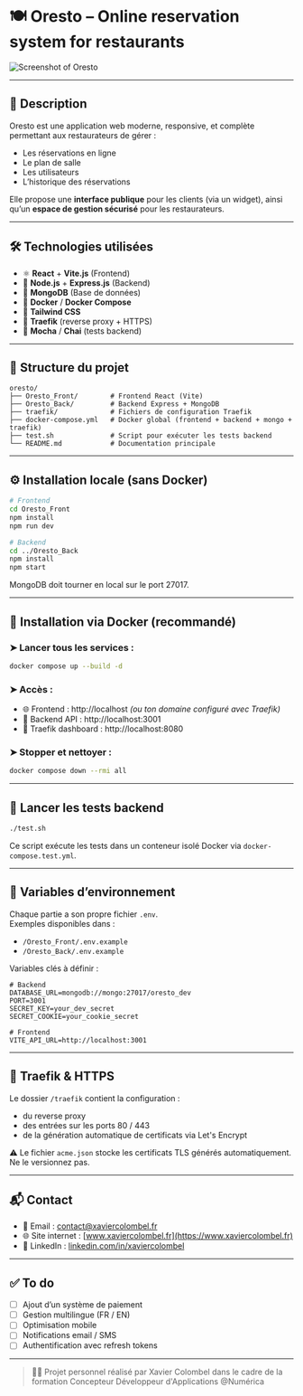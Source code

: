 # 🍽️ Oresto – Online reservation system for restaurants

![Screenshot of Oresto](https://github.com/xavierc90/mon-projet-perso/blob/main/public/img/preview-app-oresto.png?raw=true)

---

## 🧾 Description

Oresto est une application web moderne, responsive, et complète permettant aux restaurateurs de gérer :

- Les réservations en ligne
- Le plan de salle
- Les utilisateurs
- L’historique des réservations

Elle propose une **interface publique** pour les clients (via un widget), ainsi qu’un **espace de gestion sécurisé** pour les restaurateurs.

---

## 🛠️ Technologies utilisées

- ⚛️ **React** + **Vite.js** (Frontend)
- 🧠 **Node.js** + **Express.js** (Backend)
- 🍃 **MongoDB** (Base de données)
- 🐳 **Docker** / **Docker Compose**
- 🎨 **Tailwind CSS**
- 🔁 **Traefik** (reverse proxy + HTTPS)
- 🧪 **Mocha** / **Chai** (tests backend)

---

## 📁 Structure du projet

```
oresto/
├── Oresto_Front/        # Frontend React (Vite)
├── Oresto_Back/         # Backend Express + MongoDB
├── traefik/             # Fichiers de configuration Traefik
├── docker-compose.yml   # Docker global (frontend + backend + mongo + traefik)
├── test.sh              # Script pour exécuter les tests backend
└── README.md            # Documentation principale
```

---

## ⚙️ Installation locale (sans Docker)

```bash
# Frontend
cd Oresto_Front
npm install
npm run dev

# Backend
cd ../Oresto_Back
npm install
npm start
```

MongoDB doit tourner en local sur le port 27017.

---

## 🐳 Installation via Docker (recommandé)

### ➤ Lancer tous les services :

```bash
docker compose up --build -d
```

### ➤ Accès :

- 🌐 Frontend : http://localhost *(ou ton domaine configuré avec Traefik)*
- 🧠 Backend API : http://localhost:3001
- 🔐 Traefik dashboard : http://localhost:8080

### ➤ Stopper et nettoyer :

```bash
docker compose down --rmi all
```

---

## 🧪 Lancer les tests backend

```bash
./test.sh
```

Ce script exécute les tests dans un conteneur isolé Docker via `docker-compose.test.yml`.

---

## 🔐 Variables d’environnement

Chaque partie a son propre fichier `.env`.  
Exemples disponibles dans :

- `/Oresto_Front/.env.example`
- `/Oresto_Back/.env.example`

Variables clés à définir :
```env
# Backend
DATABASE_URL=mongodb://mongo:27017/oresto_dev
PORT=3001
SECRET_KEY=your_dev_secret
SECRET_COOKIE=your_cookie_secret

# Frontend
VITE_API_URL=http://localhost:3001
```

---

## 🧭 Traefik & HTTPS

Le dossier `/traefik` contient la configuration :

- du reverse proxy
- des entrées sur les ports 80 / 443
- de la génération automatique de certificats via Let's Encrypt

⚠️ Le fichier `acme.json` stocke les certificats TLS générés automatiquement. Ne le versionnez pas.

---

## 📬 Contact

- 📧 Email : [contact@xaviercolombel.fr](mailto:contact@xaviercolombel.fr)
- 🌐 Site internet : [www.xaviercolombel.fr](https://www.xaviercolombel.fr)
- 💼 LinkedIn : [linkedin.com/in/xaviercolombel](https://www.linkedin.com/in/xaviercolombel/)

---

## ✅ To do

- [ ] Ajout d’un système de paiement
- [ ] Gestion multilingue (FR / EN)
- [ ] Optimisation mobile
- [ ] Notifications email / SMS
- [ ] Authentification avec refresh tokens

---

> 🧑‍💻 Projet personnel réalisé par Xavier Colombel dans le cadre de la formation Concepteur Développeur d'Applications @Numérica
